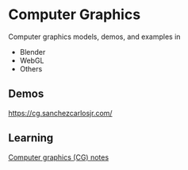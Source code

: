 # Computer Graphics
Computer graphics models, demos, and examples in
* Blender
* WebGL
* Others

## Demos
https://cg.sanchezcarlosjr.com/

## Learning
[Computer graphics (CG) notes](https://carlos-eduardo-sanchez-torres.sanchezcarlosjr.com/Computer-Graphics-CG-0dd2efc64df946359e6b8edaa91eb947)

